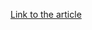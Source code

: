 [Link to the article](https://thehackernews.com/2025/03/sparring-in-cyber-ring-using-automated.html)
